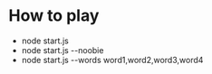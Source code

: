 # How to play
  * node start.js
  * node start.js --noobie
  * node start.js --words word1,word2,word3,word4